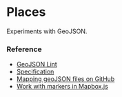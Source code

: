 # Places

Experiments with GeoJSON.

### Reference

- [GeoJSON Lint](http://geojsonlint.com)
- [Specification](http://geojson.org/geojson-spec.html)
- [Mapping geoJSON files on GitHub](https://help.github.com/articles/mapping-geojson-files-on-github/)
- [Work with markers in Mapbox.js](https://www.mapbox.com/help/markers/)